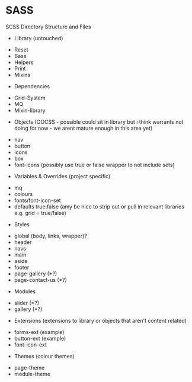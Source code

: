 SASS
====

SCSS Directory Structure and Files

* Library (untouched)
- Reset
- Base
- Helpers
- Print
- Mixins
* Dependencies
- Grid-System
- MQ
- Mixin-library
* Objects (OOCSS - possible could sit in library but i think warrants not doing for now - we arent mature enough in this area yet)
- nav
- button
- icons
- box
- font-icons (possibly use true or false wrapper to not include sets)
* Variables & Overrides (project specific)
- mq
- colours
- fonts/font-icon-set
- defaults true:false (amy be nice to strip out or pull in relevant libraries e.g. grid = true/false)
* Styles
- global (body, links, wrapper)?
- header
- navs
- main
- aside
- footer
- page-gallery (*?)
- page-contact-us (*?)
* Modules
- slider (*?)
- gallery (*?)
* Extensions (extensions to library or objects that aren't content related)
- forms-ext (example)
- button-ext (example)
- font-icon-ext
* Themes (colour themes)
- page-theme
- module-theme

